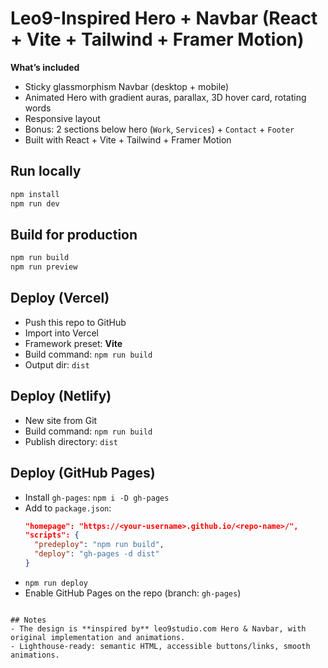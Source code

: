 # Leo9-Inspired Hero + Navbar (React + Vite + Tailwind + Framer Motion)

**What’s included**
- Sticky glassmorphism Navbar (desktop + mobile)
- Animated Hero with gradient auras, parallax, 3D hover card, rotating words
- Responsive layout
- Bonus: 2 sections below hero (`Work`, `Services`) + `Contact` + `Footer`
- Built with React + Vite + Tailwind + Framer Motion

## Run locally

```bash
npm install
npm run dev
```

## Build for production

```bash
npm run build
npm run preview
```

## Deploy (Vercel)

- Push this repo to GitHub
- Import into Vercel
- Framework preset: **Vite**
- Build command: `npm run build`
- Output dir: `dist`

## Deploy (Netlify)

- New site from Git
- Build command: `npm run build`
- Publish directory: `dist`

## Deploy (GitHub Pages)

- Install `gh-pages`: `npm i -D gh-pages`
- Add to `package.json`:
  ```json
  "homepage": "https://<your-username>.github.io/<repo-name>/",
  "scripts": {
    "predeploy": "npm run build",
    "deploy": "gh-pages -d dist"
  }
  ```
- `npm run deploy`
- Enable GitHub Pages on the repo (branch: `gh-pages`)
```

## Notes
- The design is **inspired by** leo9studio.com Hero & Navbar, with original implementation and animations.
- Lighthouse-ready: semantic HTML, accessible buttons/links, smooth animations.
